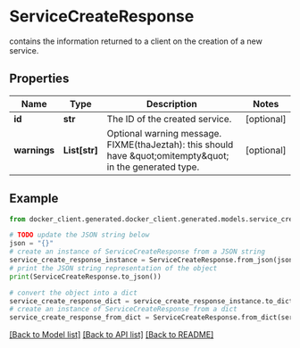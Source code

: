 # ServiceCreateResponse

contains the information returned to a client on the creation of a new service. 

## Properties

Name | Type | Description | Notes
------------ | ------------- | ------------- | -------------
**id** | **str** | The ID of the created service. | [optional] 
**warnings** | **List[str]** | Optional warning message.  FIXME(thaJeztah): this should have \&quot;omitempty\&quot; in the generated type.  | [optional] 

## Example

```python
from docker_client.generated.docker_client.generated.models.service_create_response import ServiceCreateResponse

# TODO update the JSON string below
json = "{}"
# create an instance of ServiceCreateResponse from a JSON string
service_create_response_instance = ServiceCreateResponse.from_json(json)
# print the JSON string representation of the object
print(ServiceCreateResponse.to_json())

# convert the object into a dict
service_create_response_dict = service_create_response_instance.to_dict()
# create an instance of ServiceCreateResponse from a dict
service_create_response_from_dict = ServiceCreateResponse.from_dict(service_create_response_dict)
```
[[Back to Model list]](../README.md#documentation-for-models) [[Back to API list]](../README.md#documentation-for-api-endpoints) [[Back to README]](../README.md)


